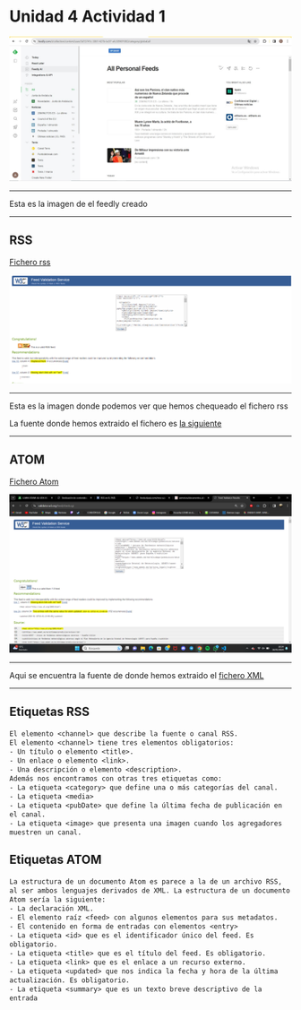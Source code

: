 # Unidad 4 Actividad 1
![Imagen](<Imagen feedly.jpg>)
___
Esta es la imagen de el feedly creado
___
## RSS
[Fichero rss](ficherorss)

![Validación](<Validacion rss.png>)
___
Esta es la imagen donde podemos ver que hemos chequeado el fichero rss

La fuente donde hemos extraido el fichero es [la siguiente](https://feeds.elpais.com/mrss-s/pages/ep/site/elpais.com/section/espana/portada)
___
## ATOM
[Fichero Atom](ficheroatom)

![Validacion](<Validacion atom.png>)
___
Aqui se encuentra la fuente de donde hemos extraido el [fichero XML](https://www.aemet.es/documentos_d/eltiempo/prediccion/avisos/rss/CAP_AFAE_ATOM.xml)
___
## Etiquetas RSS
~~~
El elemento <channel> que describe la fuente o canal RSS. 
El elemento <channel> tiene tres elementos obligatorios:
- Un título o elemento <title>.
- Un enlace o elemento <link>.
- Una descripción o elemento <description>.
Además nos encontramos con otras tres etiquetas como:
- La etiqueta <category> que define una o más categorías del canal.
- La etiqueta <media>
- La etiqueta <pubDate> que define la última fecha de publicación en el canal.
- La etiqueta <image> que presenta una imagen cuando los agregadores muestren un canal.

~~~

## Etiquetas ATOM
~~~
La estructura de un documento Atom es parece a la de un archivo RSS, al ser ambos lenguajes derivados de XML. La estructura de un documento Atom sería la siguiente:
- La declaración XML.
- El elemento raíz <feed> con algunos elementos para sus metadatos.
- El contenido en forma de entradas con elementos <entry>
- La etiqueta <id> que es el identificador único del feed. Es obligatorio.
- La etiqueta <title> que es el título del feed. Es obligatorio.
- La etiqueta <link> que es el enlace a un recurso externo.
- La etiqueta <updated> que nos indica la fecha y hora de la última actualización. Es obligatorio.
- La etiqueta <summary> que es un texto breve descriptivo de la entrada
~~~
